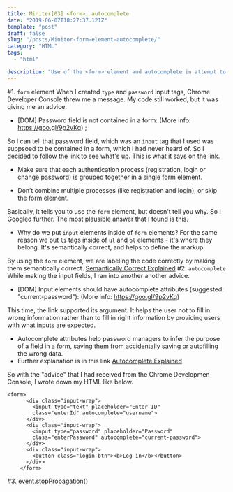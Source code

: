 ```yaml
---
title: Miniter[03] <form>, autocomplete
date: "2019-06-07T18:27:37.121Z"
template: "post"
draft: false
slug: "/posts/Minitor-form-element-autocomplete/"
category: "HTML"
tags:
  - "html"

description: "Use of the <form> element and autocomplete in attempt to make a mini-version of Twitter."
---
```


#1. `form` element
When I created `type` and `password` input tags, Chrome Developer Console threw me a message. My code still worked, but it was giving me an advice.

- [DOM] Password field is not contained in a form: (More info: https://goo.gl/9p2vKq) ;

So I can tell that password field, which was an `input` tag that I used was suppsoed to be contained in a form, which I had never heard of. So I decided to follow the link to see what's up.
This is what it says on the link.

- Make sure that each authentication process (registration, login or change password) is grouped together in a single form element.

- Don’t combine multiple processes (like registration and login), or skip the form element.

Basically, it tells you to use the `form` element, but doesn't tell you why. So I Googled further. The most plausible answer that I found is this.

- Why do we put `input` elements inside of `form` elements? For the same reason we put `li` tags inside of `ul` and `ol` elements - it's where they belong. It's semantically correct, and helps to define the markup.

By using the `form` element, we are labeling the code correctly by making them semantically correct.
[Semantically Correct Explained](https://stackoverflow.com/questions/1294493/what-does-semantically-correct-mean)
#2. `autocomplete`
While making the input fields, I ran into another another advice.

- [DOM] Input elements should have autocomplete attributes (suggested: "current-password"): (More info: https://goo.gl/9p2vKq)

This time, the link supported its argument. It helps the user not to fill in wrong information rather than to fill in right information by providing users with what inputs are expected.

- Autocomplete attributes help password managers to infer the purpose of a field in a form, saving them from accidentally saving or autofilling the wrong data.
- Further explanation is in this link [Autocomplete Explained](https://html.spec.whatwg.org/multipage/form-control-infrastructure.html#autofilling-form-controls%3A-the-autocomplete-attribute)

So with the "advice" that I had received from the Chrome Developmen Console, I wrote down my HTML like below.

```
<form>
      <div class="input-wrap">
        <input type="text" placeholder="Enter ID"
        class="enterId" autocomplete="username">
      </div>
      <div class="input-wrap">
        <input type="password" placeholder="Password"
        class="enterPassword" autocomplete="current-password">
      </div>
      <div class="input-wrap">
        <button class="login-btn"><b>Log in</b></button>
      </div>
    </form>
```

#3. event.stopPropagation()
